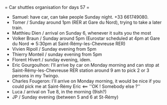 = Car shuttles organisation for days 57 =

 * Samuel: have car, can take people Sunday night. +33 661749080.
 * Tomer / Sunday around 1pm (RER at Gare du Nord), trying to take a later train.
 * Matthieu Dien / arrival on Sunday 6, whenever it suits you the most
 * Volker Braun / Sunday around 5pm (Eurostar scheduled at 4pm at Gare du Nord => 5:30pm at Saint-Rémy-les-Chevreuse RER)
 * Vivien Ripoll / Sunday evening from 5pm
 * Thierry Monteil / sunday evening from 5pm
 * Florent Hivert / sunday evening, idem.
 * Eric Gourgoulhon: I'll arrive by car on Monday morning and can stop at Saint-Rémy-les-Chevreuse RER station around 9 am to pick 2 or 3 persons in my Twingo.
 * Charles Fougeron: I'll arrive on Monday morning, it would be nice if you could pick me at Saint-Rémy Eric <== ''OK ! Somebody else ?''
 * Luca / arrival on Tue 8, in the morning (9ish?)
 * JP / Sunday evening (between 5 and 6 at St-Rémy)
